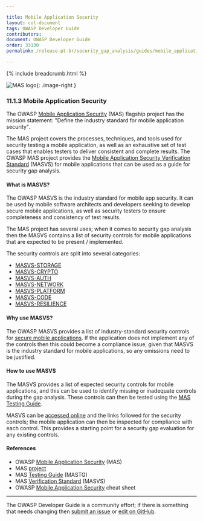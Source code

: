 ```yaml
---

title: Mobile Application Security
layout: col-document
tags: OWASP Developer Guide
contributors:
document: OWASP Developer Guide
order: 33130
permalink: /release-pt-br/security_gap_analysis/guides/mobile_application_security/

---
```


{% include breadcrumb.html %}

<style type="text/css">
.image-right {
  height: 180px;
  display: block;
  margin-left: auto;
  margin-right: auto;
  float: right;
}
</style>

![MAS logo](../../../../assets/images/logos/mas.png "OWASP MAS"){: .image-right }

### 11.1.3 Mobile Application Security

The OWASP [Mobile Application Security][masproject] (MAS) flagship project has the mission statement:
"Define the industry standard for mobile application security".

The MAS project covers the processes, techniques, and tools used for security testing a mobile application,
as well as an exhaustive set of test cases that enables testers to deliver consistent and complete results.
The OWASP MAS project provides the [Mobile Application Security Verification Standard][masvs] (MASVS)
for mobile applications that can be used as a guide for security gap analysis.

#### What is MASVS?

The OWASP MASVS is the industry standard for mobile app security.
It can be used by mobile software architects and developers seeking to develop secure mobile applications,
as well as security testers to ensure completeness and consistency of test results.

The MAS project has several uses; when it comes to security gap analysis then
the MASVS contains a list of security controls for mobile applications that are expected to be present / implemented.

The security controls are split into several categories:

* [MASVS-STORAGE](https://mas.owasp.org/MASVS/05-MASVS-STORAGE/)
* [MASVS-CRYPTO](https://mas.owasp.org/MASVS/06-MASVS-CRYPTO/)
* [MASVS-AUTH](https://mas.owasp.org/MASVS/07-MASVS-AUTH/)
* [MASVS-NETWORK](https://mas.owasp.org/MASVS/08-MASVS-NETWORK/)
* [MASVS-PLATFORM](https://mas.owasp.org/MASVS/09-MASVS-PLATFORM/)
* [MASVS-CODE](https://mas.owasp.org/MASVS/10-MASVS-CODE/)
* [MASVS-RESILIENCE](https://mas.owasp.org/MASVS/11-MASVS-RESILIENCE/)

#### Why use MASVS?

The OWASP MASVS provides a list of industry-standard security controls for [secure mobile applications][csmas].
If the application does not implement any of the controls then this could become a compliance issue,
given that MASVS is the industry standard for mobile applications, so any omissions need to be justified.

#### How to use MASVS

The MASVS provides a list of expected security controls for mobile applications,
and this can be used to identify missing or inadequate controls during the gap analysis.
These controls can then be tested using the [MAS Testing Guide][mastg].

MASVS can be [accessed online][masvs] and the links followed for the security controls;
the mobile application can then be inspected for compliance with each control.
This provides a starting point for a security gap evaluation for any existing controls.

#### References

* OWASP [Mobile Application Security][mas] (MAS)
* MAS [project][masproject]
* MAS [Testing Guide][mastg] (MASTG)
* MAS [Verification Standard][masvs] (MASVS)
* OWASP [Mobile Application Security][csmas] cheat sheet

----

The OWASP Developer Guide is a community effort; if there is something that needs changing
then [submit an issue][issue130103] or [edit on GitHub][edit130103].

[csmas]: https://cheatsheetseries.owasp.org/cheatsheets/Mobile_Application_Security_Cheat_Sheet
[edit130103]: https://github.com/OWASP/www-project-developer-guide/blob/main/draft/13-security-gap-analysis/01-guides/03-mas.md
[issue130103]: https://github.com/OWASP/www-project-developer-guide/issues/new?labels=enhancement&template=request.md&title=Update:%2013-security-gap-analysis/01-guides/03-mas
[mas]: https://mas.owasp.org/
[masproject]: https://owasp.org/www-project-mobile-app-security/
[mastg]: https://mas.owasp.org/MASTG/
[masvs]: https://mas.owasp.org/MASVS/
